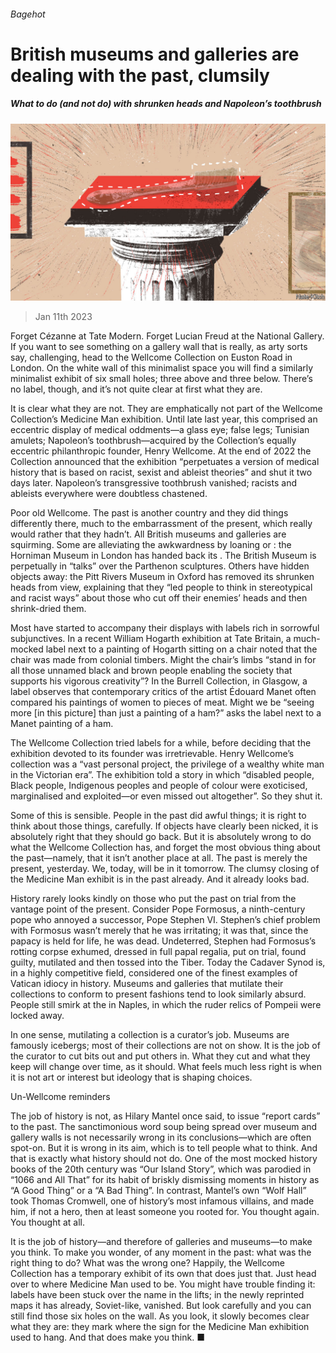 ###### Bagehot

# British museums and galleries are dealing with the past, clumsily 

##### What to do (and not do) with shrunken heads and Napoleon’s toothbrush 

![image](images/20230114_BRD000.jpg) 

> Jan 11th 2023 

Forget Cézanne at Tate Modern. Forget Lucian Freud at the National Gallery. If you want to see something on a gallery wall that is really, as arty sorts say, challenging, head to the Wellcome Collection on Euston Road in London. On the white wall of this minimalist space you will find a similarly minimalist exhibit of six small holes; three above and three below. There’s no label, though, and it’s not quite clear at first what they are. 

It is clear what they are not. They are emphatically not part of the Wellcome Collection’s Medicine Man exhibition. Until late last year, this comprised an eccentric display of medical oddments—a glass eye; false legs; Tunisian amulets; Napoleon’s toothbrush—acquired by the Collection’s equally eccentric philanthropic founder, Henry Wellcome. At the end of 2022 the Collection announced that the exhibition “perpetuates a version of medical history that is based on racist, sexist and ableist theories” and shut it two days later. Napoleon’s transgressive toothbrush vanished; racists and ableists everywhere were doubtless chastened.

Poor old Wellcome. The past is another country and they did things differently there, much to the embarrassment of the present, which really would rather that they hadn’t. All British museums and galleries are squirming. Some are alleviating the awkwardness by loaning or : the Horniman Museum in London has handed back its . The British Museum is perpetually in “talks” over the Parthenon sculptures. Others have hidden objects away: the Pitt Rivers Museum in Oxford has removed its shrunken heads from view, explaining that they “led people to think in stereotypical and racist ways” about those who cut off their enemies’ heads and then shrink-dried them.

Most have started to accompany their displays with labels rich in sorrowful subjunctives. In a recent William Hogarth exhibition at Tate Britain, a much-mocked label next to a painting of Hogarth sitting on a chair noted that the chair was made from colonial timbers. Might the chair’s limbs “stand in for all those unnamed black and brown people enabling the society that supports his vigorous creativity”? In the Burrell Collection, in Glasgow, a label observes that contemporary critics of the artist Édouard Manet often compared his paintings of women to pieces of meat. Might we be “seeing more [in this picture] than just a painting of a ham?” asks the label next to a Manet painting of a ham.

The Wellcome Collection tried labels for a while, before deciding that the exhibition devoted to its founder was irretrievable. Henry Wellcome’s collection was a “vast personal project, the privilege of a wealthy white man in the Victorian era”. The exhibition told a story in which “disabled people, Black people, Indigenous peoples and people of colour were exoticised, marginalised and exploited—or even missed out altogether”. So they shut it.

Some of this is sensible. People in the past did awful things; it is right to think about those things, carefully. If objects have clearly been nicked, it is absolutely right that they should go back. But it is absolutely wrong to do what the Wellcome Collection has, and forget the most obvious thing about the past—namely, that it isn’t another place at all. The past is merely the present, yesterday. We, today, will be in it tomorrow. The clumsy closing of the Medicine Man exhibit is in the past already. And it already looks bad.

History rarely looks kindly on those who put the past on trial from the vantage point of the present. Consider Pope Formosus, a ninth-century pope who annoyed a successor, Pope Stephen VI. Stephen’s chief problem with Formosus wasn’t merely that he was irritating; it was that, since the papacy is held for life, he was dead. Undeterred, Stephen had Formosus’s rotting corpse exhumed, dressed in full papal regalia, put on trial, found guilty, mutilated and then tossed into the Tiber. Today the Cadaver Synod is, in a highly competitive field, considered one of the finest examples of Vatican idiocy in history. Museums and galleries that mutilate their collections to conform to present fashions tend to look similarly absurd. People still smirk at the  in Naples, in which the ruder relics of Pompeii were locked away. 

In one sense, mutilating a collection is a curator’s job. Museums are famously icebergs; most of their collections are not on show. It is the job of the curator to cut bits out and put others in. What they cut and what they keep will change over time, as it should. What feels much less right is when it is not art or interest but ideology that is shaping choices.

Un-Wellcome reminders

The job of history is not, as Hilary Mantel once said, to issue “report cards” to the past. The sanctimonious word soup being spread over museum and gallery walls is not necessarily wrong in its conclusions—which are often spot-on. But it is wrong in its aim, which is to tell people what to think. And that is exactly what history should not do. One of the most mocked history books of the 20th century was “Our Island Story”, which was parodied in “1066 and All That” for its habit of briskly dismissing moments in history as “A Good Thing” or a “A Bad Thing”. In contrast, Mantel’s own “Wolf Hall” took Thomas Cromwell, one of history’s most infamous villains, and made him, if not a hero, then at least someone you rooted for. You thought again. You thought at all.

It is the job of history—and therefore of galleries and museums—to make you think. To make you wonder, of any moment in the past: what was the right thing to do? What was the wrong one? Happily, the Wellcome Collection has a temporary exhibit of its own that does just that. Just head over to where Medicine Man used to be. You might have trouble finding it: labels have been stuck over the name in the lifts; in the newly reprinted maps it has already, Soviet-like, vanished. But look carefully and you can still find those six holes on the wall. As you look, it slowly becomes clear what they are: they mark where the sign for the Medicine Man exhibition used to hang. And that does make you think. ■






